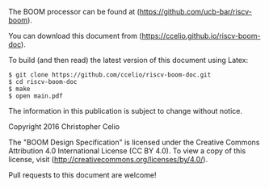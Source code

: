 The BOOM processor can be found at (https://github.com/ucb-bar/riscv-boom).

You can download this document from (https://ccelio.github.io/riscv-boom-doc).

To build (and then read) the latest version of this document using Latex:

    $ git clone https://github.com/ccelio/riscv-boom-doc.git
    $ cd riscv-boom-doc
    $ make
    $ open main.pdf


The information in this publication is subject to change without notice. 

Copyright 2016 Christopher Celio

The "BOOM Design Specification" is licensed under the Creative Commons
Attribution 4.0 International License (CC BY 4.0). To view a copy of this
license, visit (http://creativecommons.org/licenses/by/4.0/).

Pull requests to this document are welcome!
